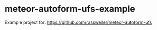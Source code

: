 # meteor-autoform-ufs-example
Example project for: https://github.com/rassweiler/meteor-autoform-ufs

